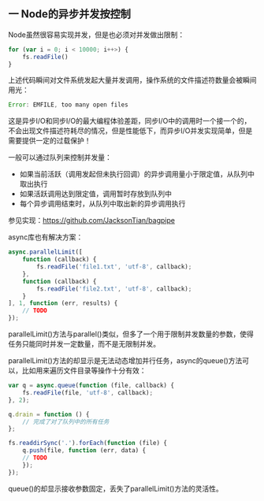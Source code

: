 ## 一 Node的异步并发按控制

Node虽然很容易实现并发，但是也必须对并发做出限制：
```js
for (var i = 0; i < 10000; i++>) {
    fs.readFile()
}
```

上述代码瞬间对文件系统发起大量并发调用，操作系统的文件描述符数量会被瞬间用光：
```js
Error: EMFILE, too many open files
```
这是异步I/O和同步I/O的最大编程体验差距，同步I/O中的调用时一个接一个的，不会出现文件描述符耗尽的情况，但是性能低下，而异步I/O并发实现简单，但是需要提供一定的过载保护！  

一般可以通过队列来控制并发量：
- 如果当前活跃（调用发起但未执行回调）的异步调用量小于限定值，从队列中取出执行
- 如果活跃调用达到限定值，调用暂时存放到队列中
- 每个异步调用结束时，从队列中取出新的异步调用执行

参见实现：https://github.com/JacksonTian/bagpipe

async库也有解决方案：
```js
async.parallelLimit([
    function (callback) {
        fs.readFile('file1.txt', 'utf-8', callback);
    },
    function (callback) {
        fs.readFile('file2.txt', 'utf-8', callback);
    }
], 1, function (err, results) {
    // TODO
});
```

parallelLimit()方法与parallel()类似，但多了一个用于限制并发数量的参数，使得任务只能同时并发一定数量，而不是无限制并发。  

parallelLimit()方法的却显示是无法动态增加并行任务，async的queue()方法可以，比如用来遍历文件目录等操作十分有效：
```js
var q = async.queue(function (file, callback) {
    fs.readFile(file, 'utf-8', callback);
}, 2);

q.drain = function () {
    // 完成了对了队列中的所有任务
};

fs.readdirSync('.').forEach(function (file) {
    q.push(file, function (err, data) {
    // TODO
    });
});
```

queue()的却显示接收参数固定，丢失了parallelLimit()方法的灵活性。  